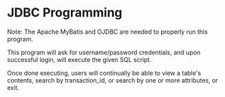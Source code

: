 # JDBC Programming

Note: The Apache MyBatis and OJDBC are needed to properly run this program.

This program will ask for username/password credentials, and upon successful login, will execute the given SQL script.

Once done executing, users will continually be able to view a table's contents, search by transaction_id, or search by one or more attributes, or exit.
